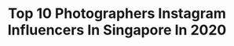---
title: Top 10 Photographers Instagram Influencers In Singapore In 2020
description: >-
  Find top photographers Instagram influencers in Singapore in 2020. Most popular hashtags: #photography #singapore #visitsingapore #fujifilm.
platform: Instagram
profiles:
  - username: "aiksooon"
    fullname: >-
      Aiksoon 🇸🇬
    location: "Singapore"
    followers: 26318
    engagement: 284
    commentsToLikes: 0.023926
    avatar: "https://scontent-lhr8-1.cdninstagram.com/v/t51.2885-19/s320x320/67950251_934649526876846_5371236188562653184_n.jpg?_nc_ht=scontent-lhr8-1.cdninstagram.com&_nc_ohc=2oIFoJ1Q2NAAX9M5xDM&oh=55bf30497a5fdc519ca7542cd2c5147a&oe=5EBA851E"
    verified: false
    hashtags: "#fl1ptour, #fl1pworldtour, #gshocksg, #adidasfootball"
  - username: "mein_krk"
    fullname: >-
      MEIN.
    location: "Singapore"
    followers: 15123
    engagement: 695
    commentsToLikes: 0.012660
    avatar: "https://scontent-lhr8-1.cdninstagram.com/v/t51.2885-19/s320x320/71187967_757590211381567_5575035015277838336_n.jpg?_nc_ht=scontent-lhr8-1.cdninstagram.com&_nc_ohc=7UM1sU1NAhAAX_FjT1M&oh=69474cf86d857c41f4c5860244f949a4&oe=5EBC441E"
    verified: false
    hashtags: "#okumurarin, #idolish7, #dinocavallone, #ramudaamemura"
  - username: "shavonne.wong"
    fullname: >-
      Shavonne Wong | Photographer
    location: "Singapore"
    followers: 21631
    engagement: 202
    commentsToLikes: 0.028103
    avatar: "https://scontent-ams4-1.cdninstagram.com/v/t51.2885-19/s320x320/40392757_242506516455568_6621045313484357632_n.jpg?_nc_ht=scontent-ams4-1.cdninstagram.com&_nc_ohc=3GIy88VeKRkAX8pKslT&oh=5073cab10a608a77456e0b50eea54842&oe=5EB2363D"
    verified: false
    hashtags: "#beautyphotography, #instagoodmyphoto, #justgoshoot, #gfx50"
  - username: "annikasager"
    fullname: >-
      annika xue sager
    location: "Singapore"
    followers: 4720
    engagement: 970
    commentsToLikes: 0.039065
    avatar: "https://scontent-lax3-1.cdninstagram.com/vp/110156c68cab34e1771433acd1941cbb/5DF9EFE0/t51.2885-19/s320x320/15253272_1251133008242630_7448129081230491648_a.jpg?_nc_ht=scontent-lax3-1.cdninstagram.com"
    verified: false
    hashtags: "#ootd, #singapore, #katong, #shoot"
  - username: "fujifanboys"
    fullname: >-
      FujiFanBoys
    location: "Singapore"
    followers: 11611
    engagement: 1496
    commentsToLikes: 0.035040
    avatar: "https://scontent-lhr8-1.cdninstagram.com/v/t51.2885-19/s320x320/74340704_436021540657396_5970183233554350080_n.jpg?_nc_ht=scontent-lhr8-1.cdninstagram.com&_nc_ohc=L5bk8F_-f4wAX_bSpd3&oh=69127e1d86e4301e01ae735190ee4e72&oe=5EB9AA7F"
    verified: false
    hashtags: "#myfujifilm, #x10, #fujifanboys, #fujifilmjp"
  - username: "_andyyong"
    fullname: >-
      Andy Yong
    location: "Singapore"
    followers: 30592
    engagement: 392
    commentsToLikes: 0.047389
    avatar: "https://scontent-bos3-1.cdninstagram.com/v/t51.2885-19/s320x320/73455931_2507870015971613_4835669997432864768_n.jpg?_nc_ht=scontent-bos3-1.cdninstagram.com&_nc_ohc=0_nuQkEdKuMAX-rc6a-&oh=938b7a87c35e18422c6b568a7bb10a6f&oe=5EBC39BA"
    verified: false
    hashtags: "#gardensbythebaysingapore, #moodsinframe, #earth, #passionpassport"
  - username: "makoeats"
    fullname: >-
      Mark Ong
    location: "Singapore"
    followers: 20920
    engagement: 488
    commentsToLikes: 0.015501
    avatar: "https://scontent-lax3-2.cdninstagram.com/v/t51.2885-19/s320x320/21436135_130436650921467_2692593935066333184_a.jpg?_nc_ht=scontent-lax3-2.cdninstagram.com&_nc_ohc=bXkgUKz4BZkAX8r-VaB&oh=c21e76f9843d2dd7ab4e9fa1c6cb30c4&oe=5EAF50B6"
    verified: false
    hashtags: "#hungrygowhere, #savefnbsg, #braisedduck, #makoeats"
  - username: "arianteo"
    fullname: >-
      Arian Teo 🇸🇬
    location: "Singapore"
    followers: 15660
    engagement: 648
    commentsToLikes: 0.058350
    avatar: "https://scontent-ams4-1.cdninstagram.com/v/t51.2885-19/s320x320/92008981_2849543715135052_6804044979384614912_n.jpg?_nc_ht=scontent-ams4-1.cdninstagram.com&_nc_ohc=Zzz-xBm1yasAX-AE5zb&oh=1294d51c6a5cd4072140fa918b0bf006&oe=5EB910E4"
    verified: false
    hashtags: "#kioxia, #cinemagraph, #hsdailyfeature, #alphahype"
  - username: "bobbykiranyeo"
    fullname: >-
      Bobby Kiran Photography
    location: "Singapore"
    followers: 51210
    engagement: 190
    commentsToLikes: 0.009082
    avatar: "https://scontent-lht6-1.cdninstagram.com/v/t51.2885-19/s320x320/28752422_195727471159062_2153440217883738112_n.jpg?_nc_ht=scontent-lht6-1.cdninstagram.com&_nc_ohc=wCAov3AcwW0AX-OAmx1&oh=07612d0b9172e14d8d2f0a88df2c0995&oe=5EB622D6"
    verified: false
    hashtags: "#sgagxiaoming, #eatbro, #bkyxad, #withgalaxy"
  - username: "ivannavich"
    fullname: >-
      Ivan L
    location: "Singapore"
    followers: 25364
    engagement: 347
    commentsToLikes: 0.012540
    avatar: "https://scontent-amt2-1.cdninstagram.com/v/t51.2885-19/s320x320/79543917_751695331999177_9045898241517813760_n.jpg?_nc_ht=scontent-amt2-1.cdninstagram.com&_nc_ohc=jqP5FFav3FAAX_R6E36&oh=9347fb96732d251c5e3960b213977ce6&oe=5EAE86BB"
    verified: false
    hashtags: "#sgcafe, #beautyreviews, #coolmint, #openricesg"
---